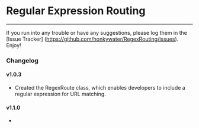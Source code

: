Regular Expression Routing
==========================
--------------------------
If you run into any trouble or have any suggestions, please log them in the [Issue Tracker] (https://github.com/honkywater/RegexRouting/issues). Enjoy!

### Changelog

#### v1.0.3

* Created the RegexRoute class, which enables developers to include a regular expression for URL matching.

#### v1.1.0

* 